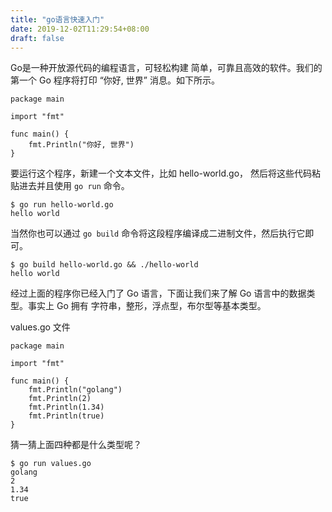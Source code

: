 ```yaml
---
title: "go语言快速入门"
date: 2019-12-02T11:29:54+08:00
draft: false
---
```


Go是一种开放源代码的编程语言，可轻松构建 简单，可靠且高效的软件。我们的第一个 Go 程序将打印 “你好, 世界” 消息。如下所示。

```
package main

import "fmt"

func main() {
	fmt.Println("你好, 世界")
}
```


要运行这个程序，新建一个文本文件，比如 hello-world.go， 然后将这些代码粘贴进去并且使用 ```go run``` 命令。

```
$ go run hello-world.go
hello world
```
当然你也可以通过 ```go build``` 命令将这段程序编译成二进制文件，然后执行它即可。

```
$ go build hello-world.go && ./hello-world
hello world
```

经过上面的程序你已经入门了 Go 语言，下面让我们来了解 Go 语言中的数据类型。事实上 Go 拥有 字符串，整形，浮点型，布尔型等基本类型。

values.go 文件
```
package main

import "fmt"

func main() {
    fmt.Println("golang")
    fmt.Println(2)
    fmt.Println(1.34)
    fmt.Println(true)
}
```
猜一猜上面四种都是什么类型呢？
```
$ go run values.go
golang
2
1.34
true
```
